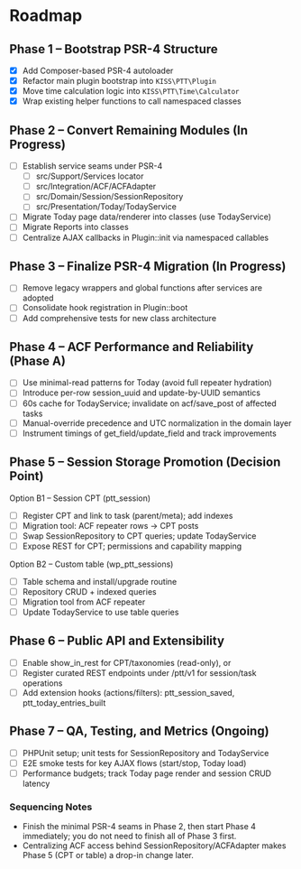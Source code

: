 # Roadmap

## Phase 1 – Bootstrap PSR-4 Structure
- [x] Add Composer-based PSR-4 autoloader
- [x] Refactor main plugin bootstrap into `KISS\PTT\Plugin`
- [x] Move time calculation logic into `KISS\PTT\Time\Calculator`
- [x] Wrap existing helper functions to call namespaced classes

## Phase 2 – Convert Remaining Modules (In Progress)
- [ ] Establish service seams under PSR-4
  - [ ] src/Support/Services locator
  - [ ] src/Integration/ACF/ACFAdapter
  - [ ] src/Domain/Session/SessionRepository
  - [ ] src/Presentation/Today/TodayService
- [ ] Migrate Today page data/renderer into classes (use TodayService)
- [ ] Migrate Reports into classes
- [ ] Centralize AJAX callbacks in Plugin::init via namespaced callables

## Phase 3 – Finalize PSR-4 Migration (In Progress)
- [ ] Remove legacy wrappers and global functions after services are adopted
- [ ] Consolidate hook registration in Plugin::boot
- [ ] Add comprehensive tests for new class architecture

## Phase 4 – ACF Performance and Reliability (Phase A)
- [ ] Use minimal-read patterns for Today (avoid full repeater hydration)
- [ ] Introduce per-row session_uuid and update-by-UUID semantics
- [ ] 60s cache for TodayService; invalidate on acf/save_post of affected tasks
- [ ] Manual-override precedence and UTC normalization in the domain layer
- [ ] Instrument timings of get_field/update_field and track improvements

## Phase 5 – Session Storage Promotion (Decision Point)
Option B1 – Session CPT (ptt_session)
- [ ] Register CPT and link to task (parent/meta); add indexes
- [ ] Migration tool: ACF repeater rows -> CPT posts
- [ ] Swap SessionRepository to CPT queries; update TodayService
- [ ] Expose REST for CPT; permissions and capability mapping

Option B2 – Custom table (wp_ptt_sessions)
- [ ] Table schema and install/upgrade routine
- [ ] Repository CRUD + indexed queries
- [ ] Migration tool from ACF repeater
- [ ] Update TodayService to use table queries

## Phase 6 – Public API and Extensibility
- [ ] Enable show_in_rest for CPT/taxonomies (read-only), or
- [ ] Register curated REST endpoints under /ptt/v1 for session/task operations
- [ ] Add extension hooks (actions/filters): ptt_session_saved, ptt_today_entries_built

## Phase 7 – QA, Testing, and Metrics (Ongoing)
- [ ] PHPUnit setup; unit tests for SessionRepository and TodayService
- [ ] E2E smoke tests for key AJAX flows (start/stop, Today load)
- [ ] Performance budgets; track Today page render and session CRUD latency

### Sequencing Notes
- Finish the minimal PSR-4 seams in Phase 2, then start Phase 4 immediately; you do not need to finish all of Phase 3 first.
- Centralizing ACF access behind SessionRepository/ACFAdapter makes Phase 5 (CPT or table) a drop-in change later.
